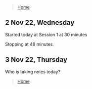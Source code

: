 >[Home](../README.md)

## 2 Nov 22, Wednesday 

Started today at Session 1 at 30 minutes

Stopping at 48 minutes.


## 3 Nov 22, Thursday

Who is taking notes today?





>[Home](../README.md)